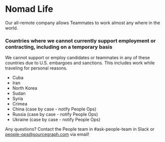 # Nomad Life

Our all-remote company allows Teammates to work almost any where in the world.

### Countries where we cannot currently support employment or contracting, including on a temporary basis

We cannot support or employ candidates or teammates in any of these countries due to U.S. embargoes and sanctions. This includes work while traveling for personal reasons.

- Cuba
- Iran
- North Korea
- Sudan
- Syria
- Crimea
- China (case by case - notify People Ops)
- Russia (case by case - notify People Ops)
- Ukraine (case by case - notify People Ops)

Any questions? Contact the People team in #ask-people-team in Slack or people-ops@sourcegraph.com via email!
